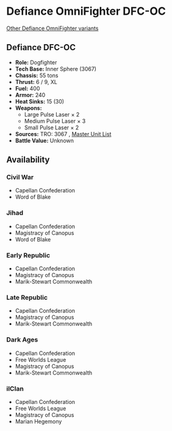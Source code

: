 # Defiance OmniFighter DFC-OC 

[Other Defiance OmniFighter variants](../defiance_omnifighter.md) 

## Defiance DFC-OC 

- **Role:** Dogfighter 
- **Tech Base:** Inner Sphere (3067) 
- **Chassis:** 55 tons 
- **Thrust:** 6 / 9, XL 
- **Fuel:** 400 
- **Armor:** 240 
- **Heat Sinks:** 15 (30) 
- **Weapons:** 
  - Large Pulse Laser × 2 
  - Medium Pulse Laser × 3 
  - Small Pulse Laser × 2 
- **Sources:** TRO: 3067 , [Master Unit List](http://masterunitlist.info/Unit/Details/4063) 
- **Battle Value:** Unknown 

## Availability 

### Civil War 

- Capellan Confederation 
- Word of Blake 

### Jihad 

- Capellan Confederation 
- Magistracy of Canopus 
- Word of Blake 

### Early Republic 

- Capellan Confederation 
- Magistracy of Canopus 
- Marik-Stewart Commonwealth 

### Late Republic 

- Capellan Confederation 
- Magistracy of Canopus 
- Marik-Stewart Commonwealth 

### Dark Ages 

- Capellan Confederation 
- Free Worlds League 
- Magistracy of Canopus 
- Marik-Stewart Commonwealth 

### ilClan 

- Capellan Confederation 
- Free Worlds League 
- Magistracy of Canopus 
- Marian Hegemony 

